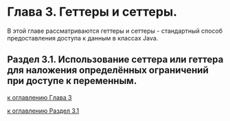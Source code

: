 # Глава 3. Геттеры и сеттеры.

В этой главе рассматриваются геттеры и сеттеры - стандартный способ предоставления доступа к данным в классах Java.

## Раздел 3.1. Использование сеттера или геттера для наложения определённых ограничений при доступе к переменным.




[к оглавлению Глава 3](#глава-3-геттеры-и-сеттеры)

[к оглавлению Раздел 3.1](#раздел-31-использование-сеттера-или-геттера-для-наложения-определённых-ограничений-при-доступе-к-переменным)

